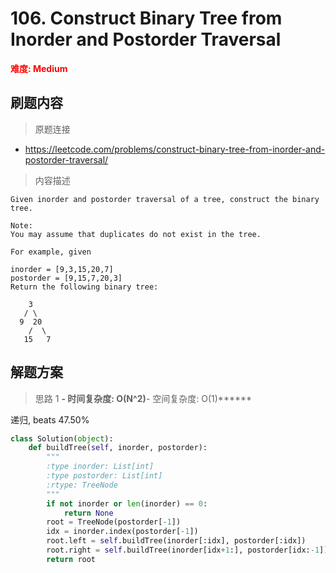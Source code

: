 # 106. Construct Binary Tree from Inorder and Postorder Traversal

**<font color=red>难度: Medium</font>**

## 刷题内容

> 原题连接

* https://leetcode.com/problems/construct-binary-tree-from-inorder-and-postorder-traversal/

> 内容描述

```
Given inorder and postorder traversal of a tree, construct the binary tree.

Note:
You may assume that duplicates do not exist in the tree.

For example, given

inorder = [9,3,15,20,7]
postorder = [9,15,7,20,3]
Return the following binary tree:

    3
   / \
  9  20
    /  \
   15   7
```

## 解题方案

> 思路 1
******- 时间复杂度: O(N^2)******- 空间复杂度: O(1)******


递归, beats 47.50%

```python
class Solution(object):
    def buildTree(self, inorder, postorder):
        """
        :type inorder: List[int]
        :type postorder: List[int]
        :rtype: TreeNode
        """
        if not inorder or len(inorder) == 0:
            return None
        root = TreeNode(postorder[-1])
        idx = inorder.index(postorder[-1])
        root.left = self.buildTree(inorder[:idx], postorder[:idx])
        root.right = self.buildTree(inorder[idx+1:], postorder[idx:-1])
        return root
```
































